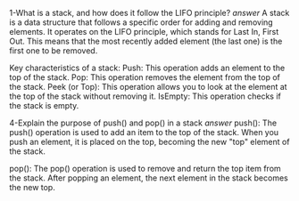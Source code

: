 1-What is a stack, and how does it follow the LIFO principle?
_answer_
A stack is a data structure that follows a specific order for adding and removing elements. It operates on the LIFO principle, which stands for Last In, First Out. This means that the most recently added element (the last one) is the first one to be removed.

Key characteristics of a stack:
Push: This operation adds an element to the top of the stack.
Pop: This operation removes the element from the top of the stack.
Peek (or Top): This operation allows you to look at the element at the top of the stack without removing it.
IsEmpty: This operation checks if the stack is empty.

4-Explain the purpose of push() and pop() in a stack
_answer_
push():
The push() operation is used to add an item to the top of the stack. When you push an element, it is placed on the top, becoming the new "top" element of the stack.

pop():
The pop() operation is used to remove and return the top item from the stack. After popping an element, the next element in the stack becomes the new top.
